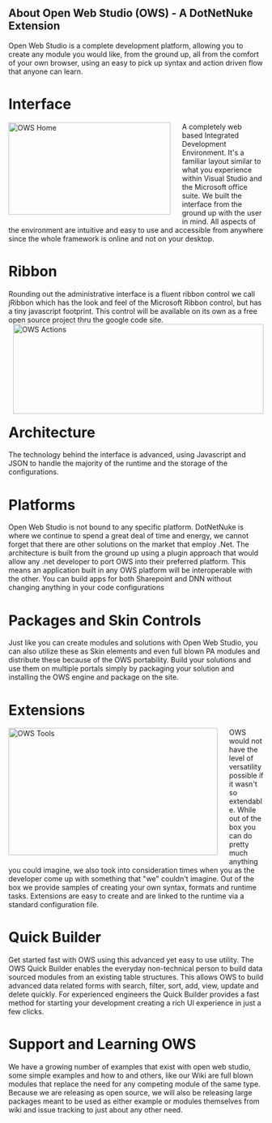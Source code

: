 ## About Open Web Studio (OWS) - A DotNetNuke Extension
Open Web Studio is a complete development platform, allowing you to create any module you would like, from the ground up, all from the comfort of your own browser, using an easy to pick up syntax and action driven flow that anyone can learn. 

# Interface
<img height="182" alt="OWS Home" width="320" border="0" align="left" style="padding:0 20px 20px 0" src="http://www.openwebstudio.com/portals/0/Img/UI Screenshots/ows-home.jpg"> A completely web based Integrated Development Environment. It's a familiar layout similar to what you experience within Visual Studio and the Microsoft office suite. We built the interface from the ground up with the user in mind. All aspects of the environment are intuitive and easy to use and accessible from anywhere since the whole framework is online and not on your desktop.
<br/>

# Ribbon
Rounding out the administrative interface is a fluent ribbon control we call jRibbon which has the look and feel of the Microsoft Ribbon control, but has a tiny javascript footprint. This control will be available on its own as a free open source project thru the google code site.
<img height="177" alt="OWS Actions" width="495" border="0" align="right" style="padding:0 0 20px 20px" src="http://www.openwebstudio.com/portals/0/Img/UI Screenshots/ows-actions.jpg">
<br/>

# Architecture
The technology behind the interface is advanced, using Javascript and JSON to handle the majority of the runtime and the storage of the configurations.

# Platforms
Open Web Studio is not bound to any specific platform. DotNetNuke is where we continue to spend a great deal of time and energy, we cannot forget that there are other solutions on the market that employ .Net. The architecture is built from the ground up using a plugin approach that would allow any .net developer to port OWS into their preferred platform. This means an application built in any OWS platform will be interoperable with the other. You can build apps for both Sharepoint and DNN without changing anything in your code configurations

# Packages and Skin Controls
Just like you can create modules and solutions with Open Web Studio, you can also utilize these as Skin elements and even full blown PA modules and distribute these because of the OWS portability. Build your solutions and use them on multiple portals simply by packaging your solution and installing the OWS engine and package on the site.

# Extensions
<div><img height="251" alt="OWS Tools" width="413" border="0" align="left" style="padding:0 20px 20px 0" src="http://www.openwebstudio.com/portals/0/Img/UI Screenshots/ows-tools.jpg"> OWS would not have the level of versatility possible if it wasn't so extendable. While out of the box you can do pretty much anything you could imagine, we also took into consideration times when you as the developer come up with something that "we" couldn't imagine. Out of the box we provide samples of creating your own syntax, formats and runtime tasks. Extensions are easy to create and are linked to the runtime via a standard configuration file.</div>


# Quick Builder
Get started fast with OWS using this advanced yet easy to use utility. The OWS Quick Builder enables the everyday non-technical person to build data sourced modules from an existing table structures. This allows OWS to build advanced data related forms with search, filter, sort, add, view, update and delete quickly. For experienced engineers the Quick Builder provides a fast method for starting your development creating a rich UI experience in just a few clicks.

# Support and Learning OWS
We have a growing number of examples that exist with open web studio, some simple examples and how to and others, like our Wiki are full blown modules that replace the need for any competing module of the same type. Because we are releasing as open source, we will also be releasing large packages meant to be used as either example or modules themselves from wiki and issue tracking to just about any other need.
